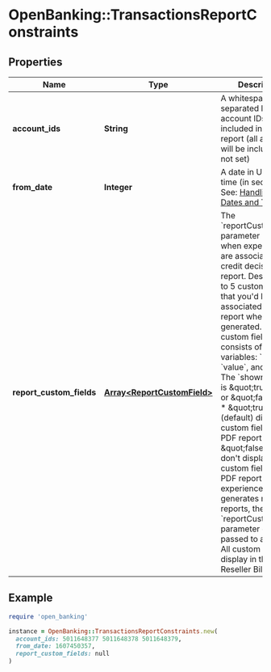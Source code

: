 # OpenBanking::TransactionsReportConstraints

## Properties

| Name | Type | Description | Notes |
| ---- | ---- | ----------- | ----- |
| **account_ids** | **String** | A whitespace-separated list of account IDs to be included in the report (all accounts will be included if not set) | [optional] |
| **from_date** | **Integer** | A date in Unix epoch time (in seconds). See: [Handling Epoch Dates and Times](https://developer.mastercard.com/open-banking-us/documentation/codes-and-formats/). | [optional] |
| **report_custom_fields** | [**Array&lt;ReportCustomField&gt;**](ReportCustomField.md) | The &#x60;reportCustomFields&#x60; parameter is used when experiences are associated with a credit decisioning report.  Designate up to 5 custom fields that you&#39;d like associated with the report when it&#39;s generated. Every custom field consists of three variables: &#x60;label&#x60;, &#x60;value&#x60;, and &#x60;shown&#x60;. The &#x60;shown&#x60; variable is \&quot;true\&quot; or \&quot;false\&quot;. * \&quot;true\&quot;: (default) display the custom field in the PDF report * \&quot;false\&quot;: don&#39;t display the custom field in the PDF report  For an experience that generates multiple reports, the &#x60;reportCustomFields&#x60; parameter gets passed to all reports.  All custom fields display in the Reseller Billing API. | [optional] |

## Example

```ruby
require 'open_banking'

instance = OpenBanking::TransactionsReportConstraints.new(
  account_ids: 5011648377 5011648378 5011648379,
  from_date: 1607450357,
  report_custom_fields: null
)
```

